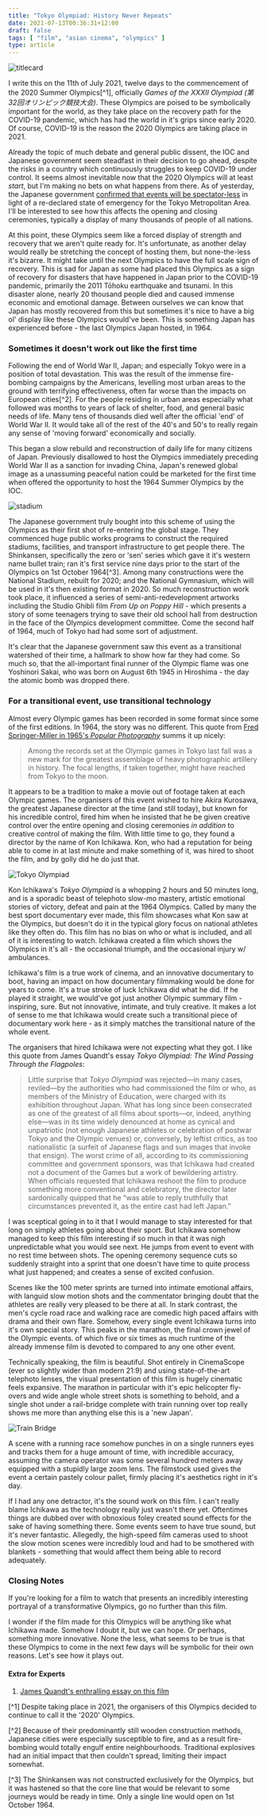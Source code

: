 ```yaml
---
title: "Tokyo Olympiad: History Never Repeats"
date: 2021-07-13T00:36:31+12:00
draft: false
tags: [ "film", "asian cinema", "olympics" ]
type: article
---
```


![titlecard](tokyologo.png)

I write this on the 11th of July 2021, twelve days to the commencement of the 2020 Summer Olympics[^1], officially *Games of the XXXII Olympiad (第32回オリンピック競技大会)*. These Olympics are poised to be symbolically important for the world, as they take place on the recovery path for the COVID-19 pandemic, which has had the world in it's grips since early 2020. Of course, COVID-19 is the reason the 2020 Olympics are taking place in 2021.

Already the topic of much debate and general public dissent, the IOC and Japanese government seem steadfast in their decision to go ahead, despite the risks in a country which continuously struggles to keep COVID-19 under control. It seems almost inevitable now that the 2020 Olympics will at least *start*, but I'm making no bets on what happens from there. As of yesterday, the Japanese government [confirmed that events will be spectator-less](https://www.rnz.co.nz/news/sport/446508/olympics-tokyo-bans-spectators-amid-covid-19-emergency) in light of a re-declared state of emergency for the Tokyo Metropolitan Area. I'll be interested to see how this affects the opening and closing ceremonies, typically a display of many thousands of people of all nations.

At this point, these Olympics seem like a forced display of strength and recovery that we aren't quite ready for. It's unfortunate, as another delay would really be stretching the concept of hosting them, but none-the-less it's bizarre. It might take until the next Olympics to have the full scale sign of recovery. This is sad for Japan as some had placed this Olympics as a sign of recovery for disasters that have happened in Japan prior to the COVID-19 pandemic, primarily the 2011 Tōhoku earthquake and tsunami. In this disaster alone, nearly 20 thousand people died and caused immense economic and emotional damage. Between ourselves we can know that Japan has mostly recovered from this but sometimes it's nice to have a big ol' display like these Olympics would've been. This is something Japan has experienced before - the last Olympics Japan hosted, in 1964.

### Sometimes it doesn't work out like the first time

Following the end of World War II, Japan; and especially Tokyo were in a position of total devastation. This was the result of the immense fire-bombing campaigns by the Americans, levelling most urban areas to the ground with terrifying effectiveness, often far worse than the impacts on European cities[^2]. For the people residing in urban areas especially what followed was months to years of lack of shelter, food, and general basic needs of life. Many tens of thousands died well after the official 'end' of World War II. It would take all of the rest of the 40's and 50's to really regain any sense of 'moving forward' economically and socially. 

This began a slow rebuild and reconstruction of daily life for many citizens of Japan. Previously disallowed to host the Olympics immediately preceding World War II as a sanction for invading China, Japan's renewed global image as a unassuming peaceful nation could be marketed for the first time when offered the opportunity to host the 1964 Summer Olympics by the IOC.

![stadium](stadium.jpg)

The Japanese government truly bought into this scheme of using the Olympics as their first shot of re-entering the global stage. They commenced huge public works programs to construct the required stadiums, facilities, and transport infrastructure to get people there. The Shinkansen, specifically the zero or 'sen' series which gave it it's western name bullet train; ran it's first service nine days prior to the start of the Olympics on 1st October 1964[^3]. Among many constructions were the National Stadium, rebuilt for 2020; and the National Gymnasium, which will be used in it's then existing format in 2020. So much reconstruction work took place, it influenced a series of semi-anti-redevelopment artworks including the Studio Ghibli film *From Up on Poppy Hill* - which presents a story of some teenagers trying to save their old school hall from destruction in the face of the Olympics development committee. Come the second half of 1964, much of Tokyo had had some sort of adjustment.

It's clear that the Japanese government saw this event as a transitional watershed of their time, a hallmark to show how far they had come. So much so, that the all-important final runner of the Olympic flame was one Yoshinori Sakai, who was born on August 6th 1945 in Hiroshima - the day the atomic bomb was dropped there.

### For a transitional event, use transitional technology

Almost every Olympic games has been recorded in some format since some of the first editions. In 1964, the story was no different. This quote from [Fred Springer-Miller in 1965's *Popular Photography*](https://web.archive.org/web/20120718045333/http://basepath.com/Photography/SpotmaticReview.html) summs it up nicely:

> Among the records set at the Olympic games in Tokyo last fall was a new mark for the greatest assemblage of heavy photographic artillery in history. The focal lengths, if taken together, might have reached from Tokyo to the moon.

It appears to be a tradition to make a movie out of footage taken at each Olympic games. The organisers of this event wished to hire Akira Kurosawa, the greatest Japanese director at the time (and still today), but known for his incredible control, fired him when he insisted that he be given creative control over the entire opening and closing ceremonies *in addition* to creative control of making the film. With little time to go, they found a director by the name of Kon Ichikawa. Kon, who had a reputation for being able to come in at last minute and make something of it, was hired to shoot the film, and by golly did he do just that.

![Tokyo Olympiad](titlecard.jpg)

Kon Ichikawa's *Tokyo Olympiad* is a whopping 2 hours and 50 minutes long, and is a sporadic beast of telephoto slow-mo mastery, artistic emotional stories of victory, defeat and pain at the 1964 Olympics. Called by many the best sport documentary ever made, this film showcases what Kon saw at the Olympics, but doesn't do it in the typical glory focus on national athletes like they often do. This film has no bias on who or what is included, and all of it is interesting to watch. Ichikawa created a film which shows the Olympics in it's all - the occasional triumph, and the occasional injury w/ ambulances.

Ichikawa's film is a true work of cinema, and an innovative documentary to boot, having an impact on how documentary filmmaking would be done for years to come. It's a true stroke of luck Ichikawa did what he did. If he played it straight, we would've got just another Olympic summary film - inspiring, sure. But not innovative, intimate, and truly creative. It makes a lot of sense to me that Ichikawa would create such a transitional piece of documentary work here - as it simply matches the transitional nature of the whole event.  

The organisers that hired Ichikawa were not expecting what they got. I like this quote from James Quandt's essay *Tokyo Olympiad: The Wind Passing Through the Flagpoles*:

> Little surprise that _Tokyo Olympiad_ was rejected—in many cases, reviled—by the authorities who had commissioned the film or who, as members of the Ministry of Education, were charged with its exhibition throughout Japan. What has long since been consecrated as one of the greatest of all films about sports—or, indeed, anything else—was in its time widely denounced at home as cynical and unpatriotic (not enough Japanese athletes or celebration of postwar Tokyo and the Olympic venues) or, conversely, by leftist critics, as too nationalistic (a surfeit of Japanese flags and sun images that invoke that ensign). The worst crime of all, according to its commissioning committee and government sponsors, was that Ichikawa had created not a document of the Games but a work of bewildering artistry. When officials requested that Ichikawa reshoot the film to produce something more conventional and celebratory, the director later sardonically quipped that he “was able to reply truthfully that circumstances prevented it, as the entire cast had left Japan.”

I was sceptical going in to it that I would manage to stay interested for that long on simply athletes going about their sport. But Ichikawa somehow managed to keep this film interesting if so much in that it was nigh unpredictable what you would see next. He jumps from event to event with no rest time between shots. The opening ceremony sequence cuts so suddenly straight into a sprint that one doesn't have time to quite process what just happened; and creates a sense of excited confusion.

Scenes like the 100 meter sprints are turned into intimate emotional affairs, with languid slow motion shots and the commentator bringing doubt that the athletes are really very pleased to be there at all. In stark contrast, the men's cycle road race and walking race are comedic high paced affairs with drama and their own flare. Somehow, every single event Ichikawa turns into it's own special story. This peaks in the marathon, the final crown jewel of the Olympic events. of which five or six times as much runtime of the already immense film is devoted to compared to any one other event.

Technically speaking, the film is beautiful. Shot entirely in CinemaScope (ever so slightly wider than modern 21:9) and using state-of-the-art telephoto lenses, the visual presentation of this film is hugely cinematic feels expansive. The marathon in particular with it's epic helicopter fly-overs and wide angle whole street shots is something to behold, and a single shot under a rail-bridge complete with train running over top really shows me more than anything else this is a 'new Japan'.

![Train Bridge](trainbridge.jpg)

A scene with a running race somehow punches in on a single runners eyes and tracks them for a huge amount of time, with incredible accuracy, assuming the camera operator was some several hundred meters away equipped with a stupidly large zoom lens. The filmstock used gives the event a certain pastely colour pallet, firmly placing it's aesthetics right in it's day.

If I had any one detractor, it's the sound work on this film. I can't really blame Ichikawa as the technology really just wasn't there yet. Oftentimes things are dubbed over with obnoxious foley created sound effects for the sake of having something there. Some events seem to have true sound, but it's never fantastic. Allegedly, the high-speed film cameras used to shoot the slow motion scenes were incredibly loud and had to be smothered with blankets - something that would affect them being able to record adequately.

### Closing Notes

If you're looking for a film to watch that presents an incredibly interesting portrayal of a transformative Olympics, go no further than this film.

I wonder if the film made for this Olmypics will be anything like what Ichikawa made. Somehow I doubt it, but we can hope. Or perhaps, something more innovative. None the less, what seems to be true is that these Olympics to come in the next few days will be symbolic for their own reasons. Let's see how it plays out.

#### Extra for Experts

1. [James Quandt's enthralling essay on this film](https://www.criterion.com/current/posts/6994-tokyo-olympiad-the-wind-passing-through-the-flagpoles)

[^1] Despite taking place in 2021, the organisers of this Olympics decided to continue to call it the '2020' Olympics.

[^2] Because of their predominantly still wooden construction methods, Japanese cities were especially susceptible to fire, and as a result fire-bombing would totally engulf entire neighbourhoods. Traditional explosives had an initial impact that then couldn't spread, limiting their impact somewhat.

[^3] The Shinkansen was not constructed exclusively for the Olympics, but it was hastened so that the core line that would be relevant to some journeys would be ready in time. Only a single line would open on 1st October 1964.